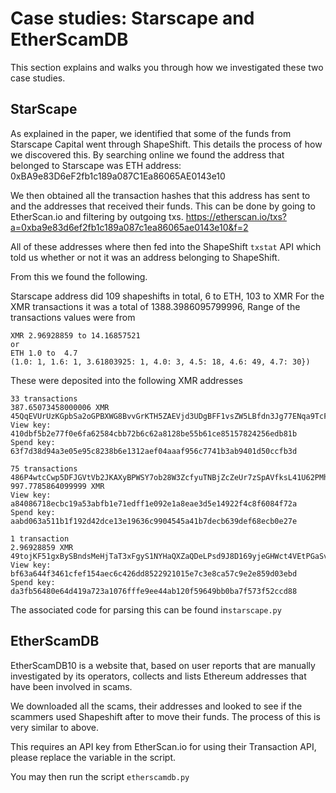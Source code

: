 # Case studies: Starscape and EtherScamDB

This section explains and walks you through how we investigated these two case studies. 

## StarScape

As explained in the paper, we identified that some of the funds from Starscape Capital went through ShapeShift. This details the process of how we discovered this. By searching online we found the address that belonged to Starscape was ETH address: 0xBA9e83D6eF2fb1c189a087C1Ea86065AE0143e10

We then obtained all the transaction hashes that this address has sent to and the addresses that received their funds. This can be done by going to EtherScan.io and filtering by outgoing txs. 
https://etherscan.io/txs?a=0xba9e83d6ef2fb1c189a087c1ea86065ae0143e10&f=2

All of these addresses where then fed into the ShapeShift `txstat` API which told us whether or not it was an address belonging to ShapeShift. 

From this we found the following. 

Starscape address did 109 shapeshifts in total, 6 to ETH, 103 to XMR
For the XMR transactions it was a total of 1388.3986095799996,
Range of the transactions values were from

    XMR 2.96928859 to 14.16857521
    or
    ETH 1.0 to  4.7
    (1.0: 1, 1.6: 1, 3.61803925: 1, 4.0: 3, 4.5: 18, 4.6: 49, 4.7: 30})

These were deposited into the following XMR addresses
    
    33 transactions
    387.65073458000006 XMR
    45QqEVUrUzKGpbSa2oGPBXWG8BvvGrKTH5ZAEVjd3UDgBFF1vsZW5LBfdn3Jg77ENqa9TcFoJnyZdfrmqjEKYP5Z44o3Xuf
    View key: 410dbf5b2e77f0e6fa62584cbb72b6c62a8128be55b61ce85157824256edb81b
    Spend key: 63f7d38d94a3e05e95c8238b6e1312aef04aaaf956c7741b3ab9401d50ccfb3d
    
    75 transactions
    486P4wtcCwp5DFJGVtVb2JKAXyBPWSY7ob28W3ZcfyuTNBjZcZeUr7zSpAVfksL41U62PMhdf9Tt94SZkzKa5p3x5ocM5aa
    997.7785864099999 XMR
    View key: a84086718ecbc19a53abfb1e71edff1e092e1a8eae3d5e14922f4c8f6084f72a
    Spend key: aabd063a511b1f192d42dce13e19636c9904545a41b7decb639def68ecb0e27e
    
    1 transaction
    2.96928859 XMR
    49tojKF51gxBySBndsMeHjTaT3xFgyS1NYHaQXZaQDeLPsd9J8D169yjeGHWct4VEtPGaSvaqyiEKaqyq9isgJqbNLubtQd 
    View key: bf63a644f3461cfef154aec6c426dd8522921015e7c3e8ca57c9e2e859d03ebd
    Spend key: da3fb56480e64d419a723a1076fffe9ee44ab120f59649bb0ba7f573f52ccd88

The associated code for parsing this can be found in`starscape.py`

## EtherScamDB

EtherScamDB10 is a website that, based on user reports that are manually investigated by its operators, collects and lists Ethereum addresses that have been involved in scams. 

We downloaded all the scams, their addresses and looked to see if the scammers used Shapeshift after to move their funds. The process of this is very similar to above. 

This requires an API key from EtherScan.io for using their Transaction API, please replace the variable in the script. 

You may then run the script `etherscamdb.py`